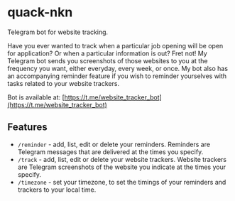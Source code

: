 # quack-nkn

Telegram bot for website tracking.

Have you ever wanted to track when a particular job opening will be open for application? Or when a particular information is out? Fret not! My Telegram bot sends you screenshots of those websites to you at the frequency you want, either everyday, every week, or once. My bot also has an accompanying reminder feature if you wish to reminder yourselves with tasks related to your website trackers.

Bot is available at: [https://t.me/website_tracker_bot](https://t.me/website_tracker_bot)

## Features

* `/reminder` - add, list, edit or delete your reminders. Reminders are Telegram messages that are delivered at the times you specify.
* `/track` - add, list, edit or delete your website trackers. Website trackers are Telegram screenshots of the website you indicate at the times your specify.
* `/timezone` - set your timezone, to set the timings of your reminders and trackers to your local time.
